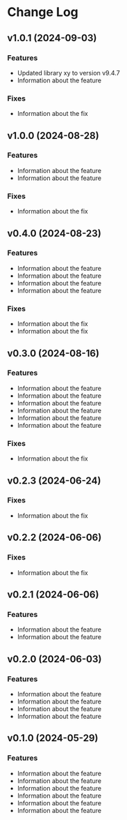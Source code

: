 # Change Log

## v1.0.1 (2024-09-03)

### Features

* Updated library xy to version v9.4.7
* Information about the feature

### Fixes

* Information about the fix

## v1.0.0 (2024-08-28)

### Features

* Information about the feature
* Information about the feature

### Fixes

* Information about the fix

## v0.4.0 (2024-08-23)

### Features

* Information about the feature
* Information about the feature
* Information about the feature
* Information about the feature

### Fixes

* Information about the fix
* Information about the fix

## v0.3.0 (2024-08-16)

### Features

* Information about the feature
* Information about the feature
* Information about the feature
* Information about the feature
* Information about the feature
* Information about the feature

### Fixes

* Information about the fix

## v0.2.3 (2024-06-24)

### Fixes

* Information about the fix

## v0.2.2 (2024-06-06)

### Fixes

* Information about the fix

## v0.2.1 (2024-06-06)

### Features

* Information about the feature
* Information about the feature

## v0.2.0 (2024-06-03)

### Features

* Information about the feature
* Information about the feature
* Information about the feature
* Information about the feature

## v0.1.0 (2024-05-29)

### Features

* Information about the feature
* Information about the feature
* Information about the feature
* Information about the feature
* Information about the feature
* Information about the feature